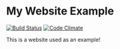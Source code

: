 # My Website Example
[![Build Status](https://travis-ci.org/altereagle/altereagle.github.io.svg?branch=master)](https://travis-ci.org/altereagle/altereagle.github.io)
[![Code Climate](https://codeclimate.com/github/altereagle/altereagle.github.io/badges/gpa.svg)](https://codeclimate.com/github/altereagle/altereagle.github.io)

This is a website used as an example!